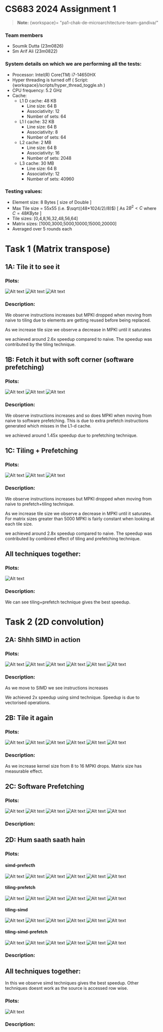 # CS683 2024 Assignment 1
> **Note:** {workspace}= "pa1-chak-de-microarchitecture-team-gandiva/"

### Team members
* Soumik Dutta (23m0826)
* Sm Arif Ali (23m0822)

### System details on which we are performing all the tests:

* Processor: Intel(R) Core(TM) i7-14650HX
* Hyper threading is turned off ( Script: {workspace}/scripts/hyper_thread_toggle.sh )
*  CPU frequency: 5.2 GHz
* Cache:
    * L1 D cache: 48 KB
        * Line size: 64 B
        * Associativity: 12
        * Number of sets: 64
    * L1 I cache: 32 KB
        * Line size: 64 B
        * Associativity: 8
        * Number of sets: 64
    * L2 cache: 2 MB
        * Line size: 64 B
        * Associativity: 16
        * Number of sets: 2048
    * L3 cache: 30 MB
        * Line size: 64 B
        * Associativity: 12
        * Number of sets: 40960


### Testing values:
 * Element size: 8 Bytes [ size of Double ] 
 * Max Tile size = 55x55 (i.e. $\sqrt((48*1024/2)/8)$) [ As $2B^2<C$ where $C= 48 KByte$ ] 
 * Tile sizes: [0,4,8,16,32,48,56,64]
 * Matrix sizes: [1000,3000,5000,10000,15000,20000]
 * Averaged over 5 rounds each

# Task 1 (Matrix transpose)

## 1A: Tile it to see it
### Plots:
<img title="a title" alt="Alt text" src="./plots/part1/tiling_inst_20K_64.png">
<img title="a title" alt="Alt text" src="./plots/part1/tiling_mpki_20K_64.png">
<img title="a title" alt="Alt text" src="./plots/part1/tiling_speedup_20K_64.png">

### Description:
We observe instructions increases but MPKI dropped when moving from naive to tiling due to elements are getting reused before being replaced.

As we increase tile size we observe a decrease in MPKI until it saturates

we achieved around 2.6x speedup compared to naive. The speedup was contributed by the tiling technique.


## 1B: Fetch it but with soft corner (software prefetching)

### Plots:
<img title="a title" alt="Alt text" src="./plots/part1/prefetch_inst_20K.png">
<img title="a title" alt="Alt text" src="./plots/part1/prefetch_mpki_20K.png">
<img title="a title" alt="Alt text" src="./plots/part1/prefetch_speedup_20K.png">

### Description:
We observe instructions increases and so does MPKI when moving from naive to software prefetching. This is due to extra prefetch instructions generated which misses in the L1-d cache.

we achieved around 1.45x speedup due to prefetching technique.

## 1C: Tiling + Prefetching

### Plots:
<img title="a title" alt="Alt text" src="./plots/part1/tilingprefetch_inst_20K_64.png">
<img title="a title" alt="Alt text" src="./plots/part1/tilingprefetch_mpki_20K_64.png">
<img title="a title" alt="Alt text" src="./plots/part1/tilingprefetch_speedup_20K_64.png">

### Description:
We observe instructions increases but MPKI dropped when moving from naive to prefetch+tiling technique.

As we increase tile size we observe a decrease in MPKI until it saturates. For matrix sizes greater than 5000 MPKI is fairly constant when looking at each tile size.

we achieved around 2.8x speedup compared to naive. The speedup was contributed by combined effect of tiling and prefetching technique.

## All techniques together:

### Plots:
<img title="a title" alt="Alt text" src="./plots/part1/part1_all_techniques.png">

### Description:

We can see tiling+prefetch technique gives the best speedup.

# Task 2 (2D convolution)

## 2A: Shhh SIMD in action

### Plots:
<img title="a title" alt="Alt text" src="./plots/part2/simd_inst_10K_8.png">
<img title="a title" alt="Alt text" src="./plots/part2/simd_inst_10K_16.png">
<img title="a title" alt="Alt text" src="./plots/part2/simd_mpki_10K_8.png">
<img title="a title" alt="Alt text" src="./plots/part2/simd_mpki_10K_16.png">
<img title="a title" alt="Alt text" src="./plots/part2/simd_speedup_10K_8.png">
<img title="a title" alt="Alt text" src="./plots/part2/simd_speedup_10K_16.png">

### Description:
As we move to SIMD we see instructions increases

We achieved 2x speedup using simd technique. Speedup is due to vectorised operations.

## 2B: Tile it again

### Plots:
<img title="a title" alt="Alt text" src="./plots/part2/tiling_inst_10K_8.png">
<img title="a title" alt="Alt text" src="./plots/part2/tiling_inst_10K_16.png">
<img title="a title" alt="Alt text" src="./plots/part2/tiling_mpki_10K_8.png">
<img title="a title" alt="Alt text" src="./plots/part2/tiling_mpki_10K_16.png">
<img title="a title" alt="Alt text" src="./plots/part2/tiling_speedup_10K_8.png">
<img title="a title" alt="Alt text" src="./plots/part2/tiling_speedup_10K_16.png">

### Description:
As we increase kernel size from 8 to 16 MPKI drops. Matrix size has measurable effect.

## 2C: Software Prefetching

### Plots:
<img title="a title" alt="Alt text" src="./plots/part2/prefetch_inst_10K_8.png">
<img title="a title" alt="Alt text" src="./plots/part2/prefetch_inst_10K_16.png">
<img title="a title" alt="Alt text" src="./plots/part2/prefetch_mpki_10K_8.png">
<img title="a title" alt="Alt text" src="./plots/part2/prefetch_mpki_10K_16.png">
<img title="a title" alt="Alt text" src="./plots/part2/prefetch_speedup_10K_8.png">
<img title="a title" alt="Alt text" src="./plots/part2/prefetch_speedup_10K_16.png">

### Description:

## 2D: Hum saath saath hain 

### Plots:
#### simd-prefecth
<img title="a title" alt="Alt text" src="./plots/part2/simd-prefetch_inst_10K_8.png">
<img title="a title" alt="Alt text" src="./plots/part2/simd-prefetch_inst_10K_16.png">
<img title="a title" alt="Alt text" src="./plots/part2/simd-prefetch_mpki_10K_8.png">
<img title="a title" alt="Alt text" src="./plots/part2/simd-prefetch_mpki_10K_16.png">
<img title="a title" alt="Alt text" src="./plots/part2/simd-prefetch_speedup_10K_8.png">
<img title="a title" alt="Alt text" src="./plots/part2/simd-prefetch_speedup_10K_16.png">


#### tiling-prefetch

<img title="a title" alt="Alt text" src="./plots/part2/tiling-prefetch_inst_10K_8.png">
<img title="a title" alt="Alt text" src="./plots/part2/tiling-prefetch_inst_10K_16.png">
<img title="a title" alt="Alt text" src="./plots/part2/tiling-prefetch_mpki_10K_8.png">
<img title="a title" alt="Alt text" src="./plots/part2/tiling-prefetch_mpki_10K_16.png">
<img title="a title" alt="Alt text" src="./plots/part2/tiling-prefetch_speedup_10K_8.png">
<img title="a title" alt="Alt text" src="./plots/part2/tiling-prefetch_speedup_10K_16.png">


#### tiling-simd

<img title="a title" alt="Alt text" src="./plots/part2/tiling-simd_inst_10K_8.png">
<img title="a title" alt="Alt text" src="./plots/part2/tiling-simd_inst_10K_16.png">
<img title="a title" alt="Alt text" src="./plots/part2/tiling-simd_mpki_10K_8.png">
<img title="a title" alt="Alt text" src="./plots/part2/tiling-simd_mpki_10K_16.png">
<img title="a title" alt="Alt text" src="./plots/part2/tiling-simd_speedup_10K_8.png">
<img title="a title" alt="Alt text" src="./plots/part2/tiling-simd_speedup_10K_16.png">

#### tiling-simd-prefetch
<img title="a title" alt="Alt text" src="./plots/part2/tiling-simd-prefetch_inst_10K_8.png">
<img title="a title" alt="Alt text" src="./plots/part2/tiling-simd-prefetch_inst_10K_16.png">
<img title="a title" alt="Alt text" src="./plots/part2/tiling-simd-prefetch_mpki_10K_8.png">
<img title="a title" alt="Alt text" src="./plots/part2/tiling-simd-prefetch_mpki_10K_16.png">
<img title="a title" alt="Alt text" src="./plots/part2/tiling-simd-prefetch_speedup_10K_8.png">
<img title="a title" alt="Alt text" src="./plots/part2/tiling-simd-prefetch_speedup_10K_16.png">

### Description:

## All techniques together:
In this we observe simd techniques gives the best speedup. Other techniques doesnt work as the source is accessed row wise.
### Plots:
<img title="a title" alt="Alt text" src="./plots/part2/part2_all_techniques.png">

### Description:


 